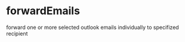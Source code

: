 # forwardEmails

forward one or more selected outlook emails individually to specifized  recipient 

